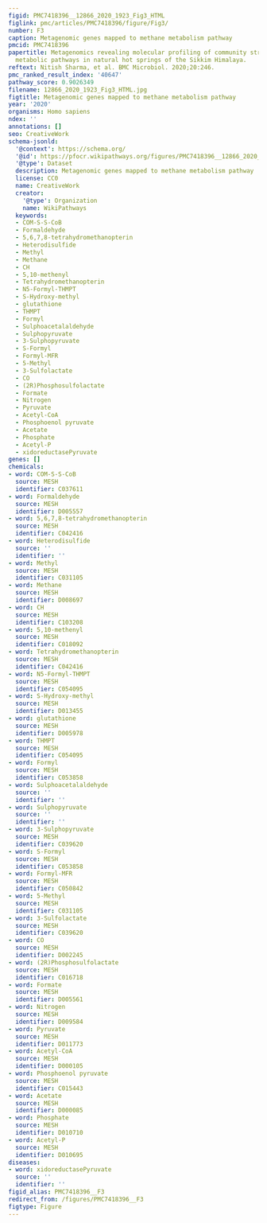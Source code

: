 ```yaml
---
figid: PMC7418396__12866_2020_1923_Fig3_HTML
figlink: pmc/articles/PMC7418396/figure/Fig3/
number: F3
caption: Metagenomic genes mapped to methane metabolism pathway
pmcid: PMC7418396
papertitle: Metagenomics revealing molecular profiling of community structure and
  metabolic pathways in natural hot springs of the Sikkim Himalaya.
reftext: Nitish Sharma, et al. BMC Microbiol. 2020;20:246.
pmc_ranked_result_index: '40647'
pathway_score: 0.9026349
filename: 12866_2020_1923_Fig3_HTML.jpg
figtitle: Metagenomic genes mapped to methane metabolism pathway
year: '2020'
organisms: Homo sapiens
ndex: ''
annotations: []
seo: CreativeWork
schema-jsonld:
  '@context': https://schema.org/
  '@id': https://pfocr.wikipathways.org/figures/PMC7418396__12866_2020_1923_Fig3_HTML.html
  '@type': Dataset
  description: Metagenomic genes mapped to methane metabolism pathway
  license: CC0
  name: CreativeWork
  creator:
    '@type': Organization
    name: WikiPathways
  keywords:
  - COM-S-S-CoB
  - Formaldehyde
  - 5,6,7,8-tetrahydromethanopterin
  - Heterodisulfide
  - Methyl
  - Methane
  - CH
  - 5,10-methenyl
  - Tetrahydromethanopterin
  - N5-Formyl-THMPT
  - S-Hydroxy-methyl
  - glutathione
  - THMPT
  - Formyl
  - Sulphoacetalaldehyde
  - Sulphopyruvate
  - 3-Sulphopyruvate
  - S-Formyl
  - Formyl-MFR
  - 5-Methyl
  - 3-Sulfolactate
  - CO
  - (2R)Phosphosulfolactate
  - Formate
  - Nitrogen
  - Pyruvate
  - Acetyl-CoA
  - Phosphoenol pyruvate
  - Acetate
  - Phosphate
  - Acetyl-P
  - xidoreductasePyruvate
genes: []
chemicals:
- word: COM-S-S-CoB
  source: MESH
  identifier: C037611
- word: Formaldehyde
  source: MESH
  identifier: D005557
- word: 5,6,7,8-tetrahydromethanopterin
  source: MESH
  identifier: C042416
- word: Heterodisulfide
  source: ''
  identifier: ''
- word: Methyl
  source: MESH
  identifier: C031105
- word: Methane
  source: MESH
  identifier: D008697
- word: CH
  source: MESH
  identifier: C103208
- word: 5,10-methenyl
  source: MESH
  identifier: C018092
- word: Tetrahydromethanopterin
  source: MESH
  identifier: C042416
- word: N5-Formyl-THMPT
  source: MESH
  identifier: C054095
- word: S-Hydroxy-methyl
  source: MESH
  identifier: D013455
- word: glutathione
  source: MESH
  identifier: D005978
- word: THMPT
  source: MESH
  identifier: C054095
- word: Formyl
  source: MESH
  identifier: C053858
- word: Sulphoacetalaldehyde
  source: ''
  identifier: ''
- word: Sulphopyruvate
  source: ''
  identifier: ''
- word: 3-Sulphopyruvate
  source: MESH
  identifier: C039620
- word: S-Formyl
  source: MESH
  identifier: C053858
- word: Formyl-MFR
  source: MESH
  identifier: C050842
- word: 5-Methyl
  source: MESH
  identifier: C031105
- word: 3-Sulfolactate
  source: MESH
  identifier: C039620
- word: CO
  source: MESH
  identifier: D002245
- word: (2R)Phosphosulfolactate
  source: MESH
  identifier: C016718
- word: Formate
  source: MESH
  identifier: D005561
- word: Nitrogen
  source: MESH
  identifier: D009584
- word: Pyruvate
  source: MESH
  identifier: D011773
- word: Acetyl-CoA
  source: MESH
  identifier: D000105
- word: Phosphoenol pyruvate
  source: MESH
  identifier: C015443
- word: Acetate
  source: MESH
  identifier: D000085
- word: Phosphate
  source: MESH
  identifier: D010710
- word: Acetyl-P
  source: MESH
  identifier: D010695
diseases:
- word: xidoreductasePyruvate
  source: ''
  identifier: ''
figid_alias: PMC7418396__F3
redirect_from: /figures/PMC7418396__F3
figtype: Figure
---
```

